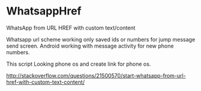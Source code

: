 # WhatsappHref

WhatsApp from URL HREF with custom text/content

Whatsapp url scheme working only saved ids or numbers for jump message send screen. Android working with message activity for new phone numbers.

This script Looking phone os and create link for phone os.




http://stackoverflow.com/questions/21500570/start-whatsapp-from-url-href-with-custom-text-content/

